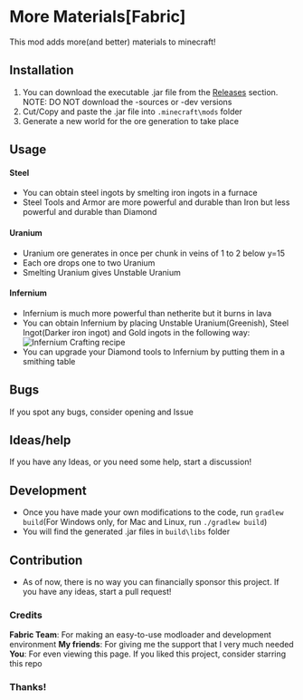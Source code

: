 # More Materials[Fabric]
This mod adds more(and better) materials to minecraft!

## Installation
1. You can download the executable .jar file from the [Releases](https://github.com/InfernalSpark/more-materials/releases) section. NOTE: DO NOT download the -sources or -dev versions
2. Cut/Copy and paste the .jar file into `.minecraft\mods` folder
3. Generate a new world for the ore generation to take place

## Usage
#### Steel
* You can obtain steel ingots by smelting iron ingots in a furnace
* Steel Tools and Armor are more powerful and durable than Iron but less powerful and durable than Diamond
#### Uranium
* Uranium ore generates in once per chunk in veins of 1 to 2 below y=15
* Each ore drops one to two Uranium
* Smelting Uranium gives Unstable Uranium
#### Infernium
* Infernium is much more powerful than netherite but it burns in lava
* You can obtain Infernium by placing Unstable Uranium(Greenish), Steel Ingot(Darker iron ingot) and Gold ingots in the following way:
![Infernium Crafting recipe](https://lh3.googleusercontent.com/37s-bxrplLsrQuAJQ0UlTDzz8SmaXbYoqG699vfsO8-EOunyuyUwGdZTrmW3w7zPPHpdF3Gyf7_U1LP7yexv9frfGk4cOjrKHwTRqL98KWeTXsBaQR3UoEZ8PvabgiMpXXN0Qhst3ll03Z0RVBeN9DUFiZMqGMXo0z2gcgKn2GKBy1JJdTQnZvekt0gGRwEMEeDUq-9yC6_iXA0H6kHnLyB4uwDlpC1V-DKrD3czZ_S_Yl32ig1ln1Hfy9N-FXf3DSBbIepFn4u00mmWyXgqc1UCdSEKnJga2du8_V9QwSMOksx0HIu6pDsTnxJjgZjbPOBOt6OPE4wytTS6eUhCCRb7qHak6yxpiqfFviM2pNdZLNAWfI5R9eEHf0cAFbgTuWhKr_ZgEVBVnsKXV-dh7PBC03RRxIaypyxl2tle2s8ZrP0WYkpBydgL_285QKig2cQZ-B5Sn6Ggs-PUtabZxqqqpJIauYXRLBWRFF45eRPsiINP1INk34qoLfk0CImglJeK3s-bd_bGWLmtPZ6E3z9f6ZNWuKNLGsdcdkaTCjLkXD3-gJE6oXafFUh6YSazWXSQQAO1ggkxNWSBhqmqbUhgpi7XZ1SySXPE0RCtnVqES9U1Me5po4g_LreIRh63jze13lNYkUL3wpLoqDdQu3gREgADnmMN-WbVL3IBkHYq1fl87vYSyvNcu7ND=w357-h162-no?authuser=0) 
* You can upgrade your Diamond tools to Infernium by putting them in a smithing table

## Bugs
If you spot any bugs, consider opening and Issue

## Ideas/help
If you have any Ideas, or you need some help, start a discussion!

## Development
* Once you have made your own modifications to the code, run `gradlew build`(For Windows only, for Mac and Linux, run `./gradlew build`)
* You will find the generated .jar files in `build\libs` folder

## Contribution
* As of now, there is no way you can financially sponsor this project. If you have any ideas, start a pull request!

### Credits
**Fabric Team**: For making an easy-to-use modloader and development environment
**My friends**: For giving me the support that I very much needed
**You**: For even viewing this page. If you liked this project, consider starring this repo

### Thanks!
